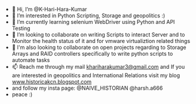 - 👋 Hi, I’m @K-Hari-Hara-Kumar
- 👀 I’m interested in Python Scripting, Storage  and geopolitics :)
- 🌱 I’m currently learning selenium WebDriver using Python and API Testing
- 💞️ I’m looking to collaborate on writing Scripts to interact Server and to Monitor the health status of it and for vmware virtualiztion related things
- 💞️ I'm also looking to collaborate on open projects regarding to Storage Arrays and RAID controllers specifically to write python scripts to automate tasks 
- 📫 Reach me through my mail khariharakumar3@gmail.com and If you are interested in geopolitics and International Relations visit my blog www.historicakcn.blogspot.com
- and follow my insta page: @NAIVE_HISTORIAN @harsh.a666
- peace :)

<!---
K-Hari-Hara-Kumar/K-Hari-Hara-Kumar is a ✨ special ✨ repository because its `README.md` (this file) appears on your GitHub profile.
You can click the Preview link to take a look at your changes.
--->

